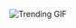 ![Trending GIF](https://media3.giphy.com/media/v1.Y2lkPThiYjIxNzcydXpyaW1wc29yZHA1ZnQzc2s3bnI4bGo5YWhqcmRiaDlzZ3FvYmcwNyZlcD12MV9naWZzX3NlYXJjaCZjdD1n/fryY00CO4xCz4uJuDQ/giphy.gif)
